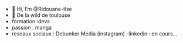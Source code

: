- 👋 Hi, I’m @Ridouane-tlse
- 👀 De la wild de toulouse
- formation :devs
- passion : manga
- reseaux sociaux : Debunker Media (instagram)
-linkedin : en cours...
<!---
Ridouane-tlse/Ridouane-tlse is a ✨ special ✨ repository because its `README.md` (this file) appears on your GitHub profile.
You can click the Preview link to take a look at your changes.
--->
